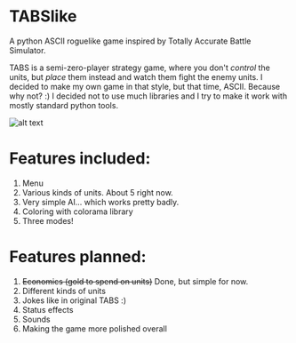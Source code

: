 # TABSlike
A python ASCII roguelike game inspired by Totally Accurate Battle Simulator.

TABS is a semi-zero-player strategy game, where you don't *control* the units, but *place* them instead and watch them fight the enemy units. I decided to make my own game in that style, but that time, ASCII. Because why not? :)
I decided not to use much libraries and I try to make it work with mostly standard python tools.

![alt text](https://media.discordapp.net/attachments/205277826788622337/662221621238431754/unknown.png)

# Features included:
1. Menu
2. Various kinds of units. About 5 right now.
3. Very simple AI... which works pretty badly.
4. Coloring with colorama library
5. Three modes!

# Features planned:
1. ~~Economics (gold to spend on units)~~ Done, but simple for now.
2. Different kinds of units
3. Jokes like in original TABS :)
4. Status effects
5. Sounds
6. Making the game more polished overall
